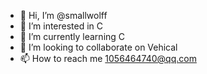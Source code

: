 - 👋 Hi, I’m @smallwolff
- 👀 I’m interested in C
- 🌱 I’m currently learning C
- 💞️ I’m looking to collaborate on Vehical
- 📫 How to reach me 1056464740@qq.com

<!---
smallwolff/smallwolff is a ✨ special ✨ repository because its `README.md` (this file) appears on your GitHub profile.
You can click the Preview link to take a look at your changes.
--->
